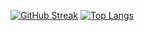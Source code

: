 [![GitHub Streak](https://github-readme-streak-stats.herokuapp.com?user=ThiagoPetry&theme=github-dark&date_format=j%2Fn%5B%2FY%5D)](https://git.io/streak-stats)
[![Top Langs](https://github-readme-stats.vercel.app/api/top-langs/?username=ThiagoPetry&theme=github-dark&date_format=j%2Fn%5B%2FY%5D)](https://github.com/anuraghazra/github-readme-stats)
